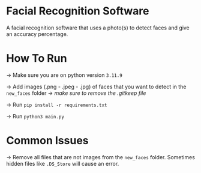 # Facial Recognition Software
A facial recognition software that uses a photo(s) to detect faces and give an accuracy percentage.


# How To Run
-> Make sure you are on python version `3.11.9`

-> Add images (.png - .jpeg - .jpg) of faces that you want to detect in the `new_faces` folder
  -> *make sure to remove the .gitkeep file*

-> Run `pip install -r requirements.txt`

-> Run `python3 main.py`


# Common Issues

-> Remove all files that are not images from the `new_faces` folder. Sometimes hidden files like `.DS_Store` will cause an error.
